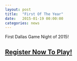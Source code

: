 ```yaml
---
layout: post
title:  "First Of The Year"
date:   2015-01-19 00:00:00
categories: news
---
```


First Dallas Game Night of 2015!

## [Register Now To Play!](http://dallasgamenight.eventbrite.com)
